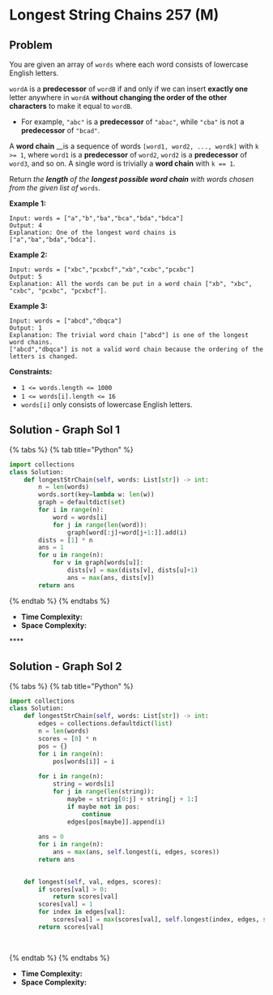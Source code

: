 # Longest String Chains 257 \(M\)

## Problem

You are given an array of `words` where each word consists of lowercase English letters.

`wordA` is a **predecessor** of `wordB` if and only if we can insert **exactly one** letter anywhere in `wordA` **without changing the order of the other characters** to make it equal to `wordB`.

* For example, `"abc"` is a **predecessor** of `"abac"`, while `"cba"` is not a **predecessor** of `"bcad"`.

A **word chain** __is a sequence of words `[word1, word2, ..., wordk]` with `k >= 1`, where `word1` is a **predecessor** of `word2`, `word2` is a **predecessor** of `word3`, and so on. A single word is trivially a **word chain** with `k == 1`.

Return _the **length** of the **longest possible word chain** with words chosen from the given list of_ `words`.

**Example 1:**

```text
Input: words = ["a","b","ba","bca","bda","bdca"]
Output: 4
Explanation: One of the longest word chains is ["a","ba","bda","bdca"].
```

**Example 2:**

```text
Input: words = ["xbc","pcxbcf","xb","cxbc","pcxbc"]
Output: 5
Explanation: All the words can be put in a word chain ["xb", "xbc", "cxbc", "pcxbc", "pcxbcf"].
```

**Example 3:**

```text
Input: words = ["abcd","dbqca"]
Output: 1
Explanation: The trivial word chain ["abcd"] is one of the longest word chains.
["abcd","dbqca"] is not a valid word chain because the ordering of the letters is changed.
```

**Constraints:**

* `1 <= words.length <= 1000`
* `1 <= words[i].length <= 16`
* `words[i]` only consists of lowercase English letters.

## Solution - Graph Sol 1

{% tabs %}
{% tab title="Python" %}
```python
import collections
class Solution:
    def longestStrChain(self, words: List[str]) -> int:
        n = len(words)
        words.sort(key=lambda w: len(w))
        graph = defaultdict(set)
        for i in range(n):
            word = words[i]
            for j in range(len(word)):
                graph[word[:j]+word[j+1:]].add(i)
        dists = [1] * n
        ans = 1
        for u in range(n):
            for v in graph[words[u]]:
                dists[v] = max(dists[v], dists[u]+1)
                ans = max(ans, dists[v])
        return ans
```
{% endtab %}
{% endtabs %}

* **Time Complexity:** 
* **Space Complexity:**

\*\*\*\*

## Solution - Graph Sol 2

{% tabs %}
{% tab title="Python" %}
```python
import collections
class Solution:
    def longestStrChain(self, words: List[str]) -> int:
        edges = collections.defaultdict(list)
        n = len(words)
        scores = [0] * n
        pos = {}
        for i in range(n):
            pos[words[i]] = i
        
        for i in range(n):
            string = words[i]
            for j in range(len(string)):
                maybe = string[0:j] + string[j + 1:]
                if maybe not in pos:
                    continue
                edges[pos[maybe]].append(i)
        
        ans = 0
        for i in range(n):
            ans = max(ans, self.longest(i, edges, scores))
        return ans
            

    def longest(self, val, edges, scores):
        if scores[val] > 0:
            return scores[val]
        scores[val] = 1
        for index in edges[val]:
            scores[val] = max(scores[val], self.longest(index, edges, scores) + 1)
        return scores[val]
        
                    
```
{% endtab %}
{% endtabs %}

* **Time Complexity:** 
* **Space Complexity:**

